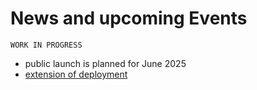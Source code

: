 # News and upcoming Events

```{caution}
WORK IN PROGRESS
```

- public launch is planned for June 2025
- [extension of deployment](/content/deployment.md#changes-in-near-future)
